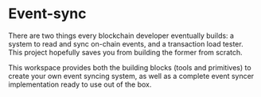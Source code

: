 
# Event-sync

There are two things every blockchain developer eventually builds: a system to read and sync on-chain events, and a transaction load tester. This project hopefully saves you from building the former from scratch.

This workspace provides both the building blocks (tools and primitives) to create your own event syncing system, as well as a complete event syncer implementation ready to use out of the box.

